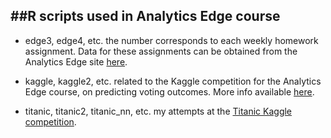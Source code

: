 ##R scripts used in Analytics Edge course
---
* edge3, edge4, etc. the number corresponds to each weekly homework assignment. Data for these assignments can be obtained from the Analytics Edge site [here](https://courses.edx.org/courses/MITx/15.071x_2/1T2015/a36e4c3815534ee5965d96974a0ec06a/).

* kaggle, kaggle2, etc. related to the Kaggle competition for the Analytics Edge course, on predicting voting outcomes. More info available [here](https://inclass.kaggle.com/c/can-we-predict-voting-outcomes).

* titanic, titanic2, titanic_nn, etc. my attempts at the [Titanic Kaggle competition](https://www.kaggle.com/c/titanic).
